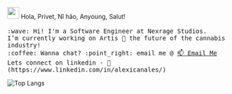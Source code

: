 <p>
  <img src="https://user-images.githubusercontent.com/5679180/79618120-0daffb80-80be-11ea-819e-d2b0fa904d07.gif" width="27px">
    Hola, Privet, Nǐ hǎo, Anyoung, Salut!
  <br><br>
  <samp>
    :wave: Hi! I'm a Software Engineer at Nexrage Studios.
    <br>I’m currently working on Artis 🌱 the future of the cannabis industry!
    <br>:coffee: Wanna chat? :point_right: email me @ <a href="mailto:alexi.canales@mavs.uta.edu?subject=Mail from Github">📫 Email Me</a>  
    <br>Lets connect on linkedin - 🔗  (https://www.linkedin.com/in/alexicanales/)
  </samp>
  </p>

![Top Langs](https://github-readme-stats.vercel.app/api/top-langs?username=acanalez&hide=html,css,jupyter+notebook&langs_count=20&theme=radical&layout=compact)

<!--
**aCanalez/aCanalez** is a ✨ _special_ ✨ repository because its `README.md` (this file) appears on your GitHub profile.

Here are some ideas to get you started:

- 🔭 I’m currently working on ...
- 🌱 I’m currently learning ...
- 👯 I’m looking to collaborate on ...
- 🤔 I’m looking for help with ...
- 💬 Ask me about ...
- 📫 How to reach me: ...
- 😄 Pronouns: ...
- ⚡ Fun fact: ...
-->
